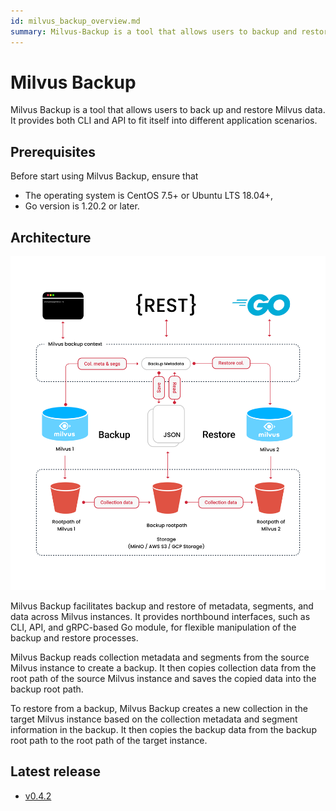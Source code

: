```yaml
---
id: milvus_backup_overview.md
summary: Milvus-Backup is a tool that allows users to backup and restore Milvus data. 
---
```


# Milvus Backup

Milvus Backup is a tool that allows users to back up and restore Milvus data. It provides both CLI and API to fit itself into different application scenarios.

## Prerequisites

Before start using Milvus Backup, ensure that

- The operating system is CentOS 7.5+ or Ubuntu LTS 18.04+,
- Go version is 1.20.2 or later.

## Architecture

![Milvus Backup architecture](../../../../assets/milvus_backup_architecture.png)

Milvus Backup facilitates backup and restore of metadata, segments, and data across Milvus instances. It provides northbound interfaces, such as CLI, API, and gRPC-based Go module, for flexible manipulation of the backup and restore processes.

Milvus Backup reads collection metadata and segments from the source Milvus instance to create a backup. It then copies collection data from the root path of the source Milvus instance and saves the copied data into the backup root path.

To restore from a backup, Milvus Backup creates a new collection in the target Milvus instance based on the collection metadata and segment information in the backup. It then copies the backup data from the backup root path to the root path of the target instance.

## Latest release

- [v0.4.2](https://github.com/zilliztech/milvus-backup/releases/tag/v0.4.2)

